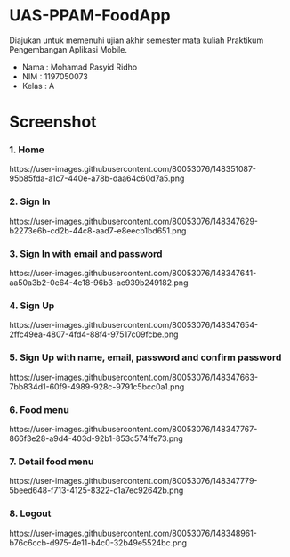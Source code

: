 # UAS-PPAM-FoodApp 

Diajukan untuk memenuhi ujian akhir semester mata kuliah Praktikum Pengembangan Aplikasi Mobile.
- Nama : Mohamad Rasyid Ridho <br>
- NIM : 1197050073<br>
- Kelas : A<br>



# Screenshot

<h3>1. Home </h3>
https://user-images.githubusercontent.com/80053076/148351087-95b85fda-a1c7-440e-a78b-daa64c60d7a5.png

<h3>2. Sign In</h3>
https://user-images.githubusercontent.com/80053076/148347629-b2273e6b-cd2b-44c8-aad7-e8eecb1bd651.png

<h3>3. Sign In with email and password</h3>
https://user-images.githubusercontent.com/80053076/148347641-aa50a3b2-0e64-4e18-96b3-ac939b249182.png

<h3>4. Sign Up</h3>
https://user-images.githubusercontent.com/80053076/148347654-2ffc49ea-4807-4fd4-88f4-97517c09fcbe.png

<h3>5. Sign Up with name, email, password and confirm password</h3>
https://user-images.githubusercontent.com/80053076/148347663-7bb834d1-60f9-4989-928c-9791c5bcc0a1.png

<h3>6. Food menu</h3>
https://user-images.githubusercontent.com/80053076/148347767-866f3e28-a9d4-403d-92b1-853c574ffe73.png

<h3>7. Detail food menu</h3>
https://user-images.githubusercontent.com/80053076/148347779-5beed648-f713-4125-8322-c1a7ec92642b.png

<h3>8. Logout</h3>
https://user-images.githubusercontent.com/80053076/148348961-b76c6ccb-d975-4e11-b4c0-32b49e5524bc.png

